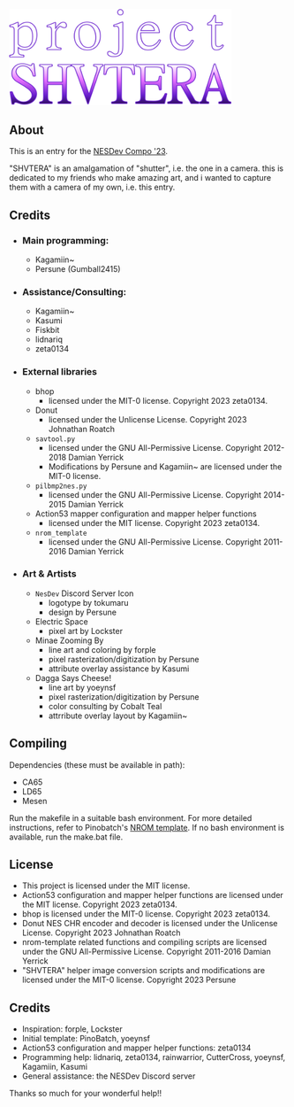 <img src="graphics/title/title transparent.svg" style="max-width:80%;" />

## About

This is an entry for the [NESDev Compo '23](https://itch.io/jam/nesdev-compo-2023).

"SHVTERA" is an amalgamation of "shutter", i.e. the one in a camera. this is dedicated to my friends who make amazing art, and i wanted to capture them with a camera of my own, i.e. this entry.

## Credits

- ### Main programming:
	- Kagamiin~
	- Persune (Gumball2415)
- ### Assistance/Consulting:
	- Kagamiin~
	- Kasumi
	- Fiskbit
	- lidnariq
	- zeta0134
- ### External libraries
	- bhop
		- licensed under the MIT-0 license. Copyright 2023 zeta0134.
	- Donut
		- licensed under the Unlicense License. Copyright 2023 Johnathan Roatch
	- `savtool.py`
		- licensed under the GNU All-Permissive License. Copyright 2012-2018 Damian Yerrick
		- Modifications by Persune and Kagamiin~ are licensed under the MIT-0 license.
	- `pilbmp2nes.py`
		- licensed under the GNU All-Permissive License. Copyright 2014-2015 Damian Yerrick
	- Action53 mapper configuration and mapper helper functions
		- licensed under the MIT license. Copyright 2023 zeta0134.
	- `nrom_template`
		- licensed under the GNU All-Permissive License. Copyright 2011-2016 Damian Yerrick
- ### Art & Artists
	- `NesDev` Discord Server Icon
		- logotype by tokumaru
		- design by Persune
	- Electric Space
		- pixel art by Lockster
	- Minae Zooming By
		- line art and coloring by forple
		- pixel rasterization/digitization by Persune
		- attribute overlay assistance by Kasumi
	- Dagga Says Cheese!
		- line art by yoeynsf
		- pixel rasterization/digitization by Persune
		- color consulting by Cobalt Teal
		- attrribute overlay layout by Kagamiin~

## Compiling

Dependencies (these must be available in path):
- CA65
- LD65
- Mesen

Run the makefile in a suitable bash environment. For more detailed instructions, refer to Pinobatch's [NROM template](https://github.com/pinobatch/nrom-template). If no bash environment is available, run the make.bat file.

## License

- This project is licensed under the MIT license.
- Action53 configuration and mapper helper functions are licensed under the MIT license. Copyright 2023 zeta0134.
- bhop is licensed under the MIT-0 license. Copyright 2023 zeta0134.
- Donut NES CHR encoder and decoder is licensed under the Unlicense License. Copyright 2023 Johnathan Roatch
- nrom-template related functions and compiling scripts are licensed under the GNU All-Permissive License. Copyright 2011-2016 Damian Yerrick
- "SHVTERA" helper image conversion scripts and modifications are licensed under the MIT-0 license. Copyright 2023 Persune

## Credits

- Inspiration: forple, Lockster
- Initial template: PinoBatch, yoeynsf
- Action53 configuration and mapper helper functions: zeta0134
- Programming help: lidnariq, zeta0134, rainwarrior, CutterCross, yoeynsf, Kagamiin, Kasumi
- General assistance: the NESDev Discord server

Thanks so much for your wonderful help!!

